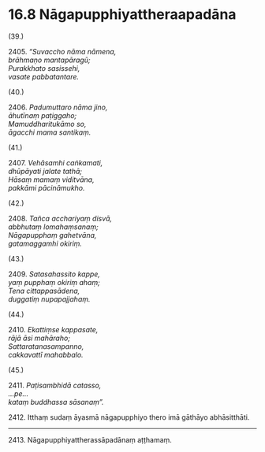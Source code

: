 # 16.8 Nāgapupphiyattheraapadāna

(39.)

2405\. _“Suvaccho nāma nāmena,_  
_brāhmaṇo mantapāragū;_  
_Purakkhato sasissehi,_  
_vasate pabbatantare._  

(40.)

2406\. _Padumuttaro nāma jino,_  
_āhutīnaṃ paṭiggaho;_  
_Mamuddharitukāmo so,_  
_āgacchi mama santikaṃ._  

(41.)

2407\. _Vehāsamhi caṅkamati,_  
_dhūpāyati jalate tathā;_  
_Hāsaṃ mamaṃ viditvāna,_  
_pakkāmi pācināmukho._  

(42.)

2408\. _Tañca acchariyaṃ disvā,_  
_abbhutaṃ lomahaṃsanaṃ;_  
_Nāgapupphaṃ gahetvāna,_  
_gatamaggamhi okiriṃ._  

(43.)

2409\. _Satasahassito kappe,_  
_yaṃ pupphaṃ okiriṃ ahaṃ;_  
_Tena cittappasādena,_  
_duggatiṃ nupapajjahaṃ._  

(44.)

2410\. _Ekattiṃse kappasate,_  
_rājā āsi mahāraho;_  
_Sattaratanasampanno,_  
_cakkavattī mahabbalo._  

(45.)

2411\. _Paṭisambhidā catasso,_  
_…pe…_  
_kataṃ buddhassa sāsanaṃ”._  

2412\. Itthaṃ sudaṃ āyasmā nāgapupphiyo thero imā gāthāyo abhāsitthāti.

---

2413\. Nāgapupphiyattherassāpadānaṃ aṭṭhamaṃ.
